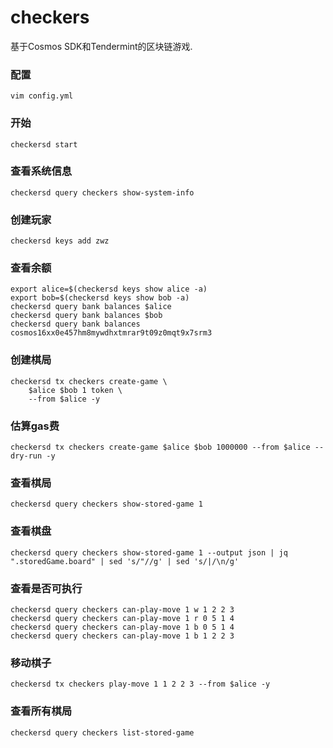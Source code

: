 # checkers

基于Cosmos SDK和Tendermint的区块链游戏.

### 配置

```shell
vim config.yml
```

### 开始

```shell
checkersd start
```

### 查看系统信息

```shell
checkersd query checkers show-system-info
```

### 创建玩家

```shell
checkersd keys add zwz
```

### 查看余额
```shell
export alice=$(checkersd keys show alice -a) 
export bob=$(checkersd keys show bob -a)
checkersd query bank balances $alice
checkersd query bank balances $bob
checkersd query bank balances cosmos16xx0e457hm8mywdhxtmrar9t09z0mqt9x7srm3
```

### 创建棋局

```shell
checkersd tx checkers create-game \
    $alice $bob 1 token \
    --from $alice -y
```

### 估算gas费

```shell
checkersd tx checkers create-game $alice $bob 1000000 --from $alice --dry-run -y
```

### 查看棋局

```shell
checkersd query checkers show-stored-game 1
```

### 查看棋盘

```shell
checkersd query checkers show-stored-game 1 --output json | jq ".storedGame.board" | sed 's/"//g' | sed 's/|/\n/g'
```

### 查看是否可执行

```shell
checkersd query checkers can-play-move 1 w 1 2 2 3
checkersd query checkers can-play-move 1 r 0 5 1 4
checkersd query checkers can-play-move 1 b 0 5 1 4
checkersd query checkers can-play-move 1 b 1 2 2 3
```

### 移动棋子

```shell
checkersd tx checkers play-move 1 1 2 2 3 --from $alice -y
```

### 查看所有棋局

```shell
checkersd query checkers list-stored-game
```

